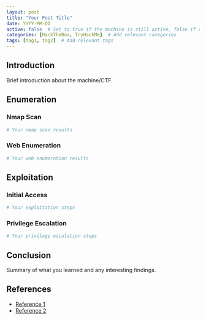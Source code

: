 ```yaml
---
layout: post
title: "Your Post Title"
date: YYYY-MM-DD
active: false  # Set to true if the machine is still active, false if retired
categories: [HackTheBox, TryHackMe]  # Add relevant categories
tags: [tag1, tag2]  # Add relevant tags
---
```


## Introduction
Brief introduction about the machine/CTF.

## Enumeration
### Nmap Scan
```bash
# Your nmap scan results
```

### Web Enumeration
```bash
# Your web enumeration results
```

## Exploitation
### Initial Access
```bash
# Your exploitation steps
```

### Privilege Escalation
```bash
# Your privilege escalation steps
```

## Conclusion
Summary of what you learned and any interesting findings.

## References
- [Reference 1](link)
- [Reference 2](link) 